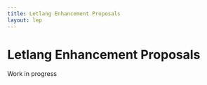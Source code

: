 ```yaml
---
title: Letlang Enhancement Proposals
layout: lep
---
```


# Letlang Enhancement Proposals

<div class="p-6 flex flex-row items-center gap-3 bg-yellow-100 border-l-4 border-yellow-500 shadow-md">
<div class="text-2xl"><i class="fas fa-paint-roller"></i></div>
<div class="text-2xl font-semibold">Work in progress</div>
</div>
